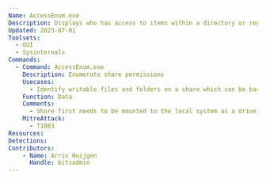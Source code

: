 ```yaml
---
Name: AccessEnum.exe
Description: Displays who has access to items within a directory or registry key
Updated: 2023-07-01
Toolsets:
  - GUI
  - Sysinternals
Commands:
  - Command: AccessEnum.exe
    Description: Enumerate share permissions
    Usecases:
      - Identify writable files and folders on a share which can be backdoored
    Function: Data
    Comments:
      - Share first needs to be mounted to the local system as a drive; AccessEnum does not support scanning network shares
    MitreAttack:
      - T1083
Resources:
Detections:
Contributors:
    - Name: Arris Huijgen
      Handle: bitsadmin
---
```

